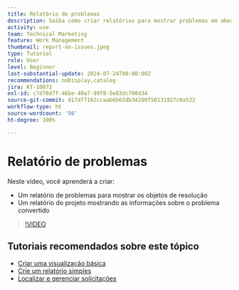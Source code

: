 ```yaml
---
title: Relatório de problemas
description: Saiba como criar relatórios para mostrar problemas em aberto e informações sobre a conversão.
activity: use
team: Technical Marketing
feature: Work Management
thumbnail: report-on-issues.jpeg
type: Tutorial
role: User
level: Beginner
last-substantial-update: 2024-07-24T00:00:00Z
recommendations: noDisplay,catalog
jira: KT-10072
exl-id: c7d76d7f-46be-40a7-99f8-5e83dc708d34
source-git-commit: d17df7162ccaab6b62db34209f50131927c0a532
workflow-type: ht
source-wordcount: '56'
ht-degree: 100%

---
```


# Relatório de problemas

Neste vídeo, você aprenderá a criar:

* Um relatório de problemas para mostrar os objetos de resolução
* Um relatório do projeto mostrando as informações sobre o problema convertido


>[!VIDEO](https://video.tv.adobe.com/v/3432002/?quality=12&learn=on&enablevpops)


## Tutoriais recomendados sobre este tópico

* [Criar uma visualização básica](/help/reporting/basic-reporting/create-a-basic-view.md)
* [Crie um relatório simples](/help/reporting/basic-reporting/create-a-simple-report.md)
* [Localizar e gerenciar solicitações](/help/manage-work/issues-requests/find-requests.md)

